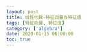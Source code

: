 ```yaml
---
layout: post
title: 线性代数-特征向量与特征值
tags: [特征向量, 特征值]
category: ['algebra']
date: 2020-01-15 06:00:00
toc: true
---
```


